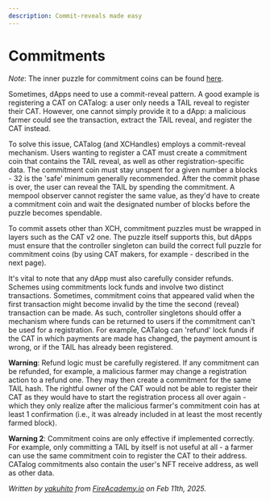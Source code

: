 ```yaml
---
description: Commit-reveals made easy
---
```


# Commitments

_Note_: The inner puzzle for commitment coins can be found [here](https://github.com/Yakuhito/slot-machine/blob/master/puzzles/singleton/precommit.clsp).

Sometimes, dApps need to use a commit-reveal pattern. A good example is registering a CAT on CATalog: a user only needs a TAIL reveal to register their CAT. However, one cannot simply provide it to a dApp: a malicious farmer could see the transaction, extract the TAIL reveal, and register the CAT instead.

To solve this issue, CATalog (and XCHandles) employs a commit-reveal mechanism. Users wanting to register a CAT must create a commitment coin that contains the TAIL reveal, as well as other registration-specific data. The commitment coin must stay unspent for a given number a blocks - 32 is the 'safe' minimum generally recommended. After the commit phase is over, the user can reveal the TAIL by spending the commitment. A mempool observer cannot register the same value, as they'd have to create a commitment coin and wait the designated number of blocks before the puzzle becomes spendable.

To commit assets other than XCH, commitment puzzles must be wrapped in layers such as the CAT v2 one. The puzzle itself supports this, but dApps must ensure that the controller singleton can build the correct full puzzle for commitment coins (by using CAT makers, for example - described in the next page).

It's vital to note that any dApp must also carefully consider refunds. Schemes using commitments lock funds and involve two distinct transactions. Sometimes, commitment coins that appeared valid when the first transaction might become invalid by the time the second (reveal) transaction can be made. As such, controller singletons should offer a mechanism where funds can be returned to users if the commitment can't be used for a registration. For example, CATalog can 'refund' lock funds if the CAT in which payments are made has changed, the payment amount is wrong, or if the TAIL has already been registered.

**Warning**: Refund logic must be carefully registered. If any commitment can be refunded, for example, a malicious farmer may change a registration action to a refund one. They may then create a commitment for the same TAIL hash. The rightful owner of the CAT would not be able to register their CAT as they would have to start the registration process all over again - which they only realize after the malicious farmer's commitment coin has at least 1 confirmation (i.e., it was already included in at least the most recently farmed block).

**Warning 2**: Commitment coins are only effective if implemented correctly. For example, only committing a TAIL by itself is not useful at all - a farmer can use the same commitment coin to register the CAT to their address. CATalog commitments also contain the user's NFT receive address, as well as other data.

_Written by_ [_yakuhito_](https://x.com/yakuh1t0) _from_ [_FireAcademy.io_](https://fireacademy.io/) _on Feb 11th, 2025._
